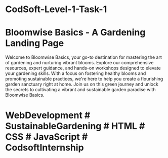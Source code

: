 # CodSoft-Level-1-Task-1
# Bloomwise Basics - A Gardening Landing Page
Welcome to Bloomwise Basics, your go-to destination for mastering the art of gardening and nurturing vibrant blooms. Explore our comprehensive resources, expert guidance, and hands-on workshops designed to elevate your gardening skills. With a focus on fostering healthy blooms and promoting sustainable practices, we're here to help you create a flourishing garden sanctuary right at home. Join us on this green journey and unlock the secrets to cultivating a vibrant and sustainable garden paradise with Bloomwise Basics.
# WebDevelopment # SustainableGardening # HTML # CSS # JavaScript # CodsoftInternship
